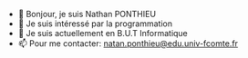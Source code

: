 - 👋 Bonjour, je suis Nathan PONTHIEU
- 👀 Je suis intéressé par la programmation
- 🌱 Je suis actuellement en B.U.T Informatique
- 📫 Pour me contacter: natan.ponthieu@edu.univ-fcomte.fr
<!---- 💞️ I’m looking to collaborate on ...--->
<!---
- 😄 Pronouns: ...
- ⚡ Fun fact: ...
--->
<!---
nponthie-iut90/nponthie-iut90 is a ✨ special ✨ repository because its `README.md` (this file) appears on your GitHub profile.
You can click the Preview link to take a look at your changes.
--->
